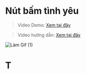 # Nút bấm tình yêu 

> Video Demo: [Xem tại đây](https://www.tiktok.com/@dr.gifter306/video/7527984331982114055)

> Video hướng dẫn: [Xem tại đây](https://drive.google.com/file/d/1xXZ-IXxMqBVU8TrOuHTWQJ_35uZhr2XI/view?usp=sharing)

![Làm Gif (1)](https://github.com/user-attachments/assets/e568cffe-1935-4a2e-a405-285fa002002c)
# T
